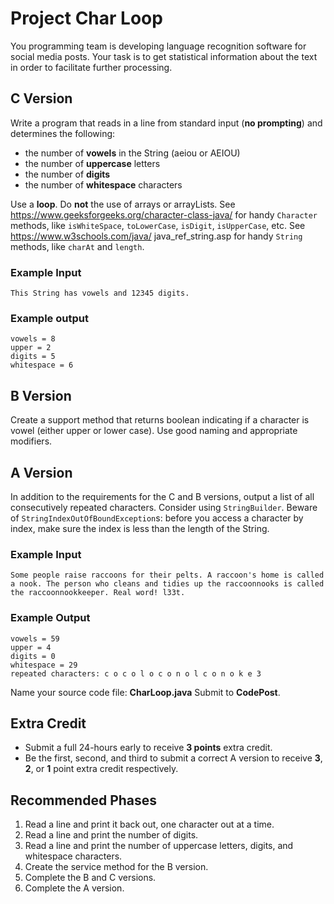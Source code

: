 # Project Char Loop
You programming team is developing language recognition software for social media posts. Your task is to get statistical information about the text in order to facilitate further processing.

## C Version
Write a program that reads in a line from standard input (**no prompting**) and determines the following:

* the number of **vowels** in the String (aeiou or AEIOU)
* the number of **uppercase** letters
* the number of **digits**
* the number of **whitespace** characters

Use a **loop**. Do **not** the use of arrays or arrayLists. See https://www.geeksforgeeks.org/character-class-java/ for handy `Character` methods, like `isWhiteSpace`, `toLowerCase`, `isDigit`, `isUpperCase`, etc. See https://www.w3schools.com/java/
java_ref_string.asp for handy `String` methods, like `charAt` and `length`.

### Example Input
```
This String has vowels and 12345 digits. 
```
### Example output
```
vowels = 8
upper = 2
digits = 5
whitespace = 6
```
## B Version
Create a support method that returns boolean indicating if a character is vowel (either upper or lower case). Use good naming and appropriate modifiers.

## A Version
In addition to the requirements for the C and B versions, output a list of all consecutively repeated characters. Consider using `StringBuilder`. Beware of `StringIndexOutOfBoundException`s: before you access a character by index, make sure the index is less than the length of the String.

### Example Input
```Some people raise raccoons for their pelts. A raccoon's home is called a nook. The person who cleans and tidies up the raccoonnooks is called the raccoonnookkeeper. Real word! l33t.```
### Example Output
```
vowels = 59
upper = 4
digits = 0
whitespace = 29
repeated characters: c o c o l o c o n o l c o n o k e 3
```
Name your source code file: **CharLoop.java**
Submit to **CodePost**.

## Extra Credit
* Submit a full 24-hours early to receive **3 points** extra credit.
* Be the first, second, and third to submit a correct A version to receive **3**, **2**, or **1** point extra credit respectively.

## Recommended Phases
1. Read a line and print it back out, one character out at a time.
2. Read a line and print the number of digits.
3. Read a line and print the number of uppercase letters, digits, and whitespace characters. 
4. Create the service method for the B version.
5. Complete the B and C versions.
6. Complete the A version.
